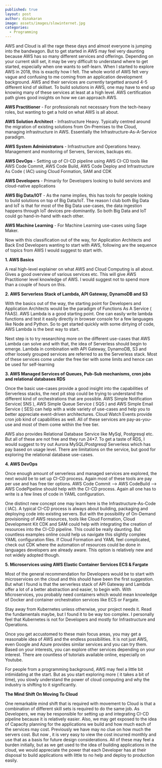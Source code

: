 ```yaml
---
published: true
layout: post
author: dinakaran
image: assets/images/slowinternet.jpg
categories:
  - Programming
---
```


AWS and Cloud is all the rage these days and almost everyone is jumping into the bandwagon. But to get started in AWS may feel very daunting because AWS has so many different services and offerings. Depending on your current skill set, it may be very difficult to understand where to get started, especially when one wants to self-learn. When I started to explore AWS in 2018, this is exactly how I felt. The whole world of AWS felt very vague and confusing to me coming from an application development background. AWS and their services are currently targetted around 4-5 different kind of skillset. To build solutions in AWS, one may have to end up knowing many of these services at least at a  high level. AWS certification path gives good insights on how we can approach AWS.
 
**AWS Practitioner** - For professionals not necessary from the tech-heavy roles, but wanting to get a hold on what AWS is all about.  

**AWS Solution Architect** - Infrastructure Heavy. Typically centred around the migration of existing solutions from On-Premises to the Cloud, managing infrastructure in AWS. Essentially the Infrastructure-As-A-Service paradigm. 

**AWS System Administrators** - Infrastructure and Operations heavy. Management and monitoring of Servers, Services, backups etc.

**AWS DevOps** - Setting up of CI-CD pipeline using AWS CI-CD tools like AWS Code Commit, AWS Code Build, AWS Code Deploy and Infrastructure As Code ( IAC) using Cloud Formation, SAM and CDK     

**AWS Developers** - Primarily for Developers looking to build services and cloud-native applications

**AWS Big Data/IOT** - As the name implies, this has tools for people looking to build solutions on top of Big Data/IoT. The reason I club both Big Data and IoT is that for most of the Big Data use-cases, the data ingestion happens through IoT devices pre-dominantly. So both Big Data and IoT could go hand-in-hand with each other.

**AWS Machine Learning** - For Machine Learning use-cases using Sage Maker.

Now with this classification out of the way, for Application Architects and Back End Developers wanting to start with AWS, following are the sequence of topics from AWS I would suggest to start with.

**1. AWS Basics**

A real high-level explainer on what AWS and Cloud Computing is all about. Gives a good overview of various services etc. This will give AWS Practitioner level knowledge of AWS. I would suggest not to spend more than a couple of hours on this.

**2. AWS Serverless Stack of Lambda, API Gateway, DynamoDB and S3**

With the basics out of the way, the starting point for Developers and Application Architects would be the paradigm of Functions As A Service ( FAAS). AWS Lambda is a good starting point. One can easily write lambda functions and test it easily directly in browser console for a few languages like Node and Python. So to get started quickly with some dirtying of code, AWS Lambda is the best way to start.

Next step is to try researching more on the different use-cases that AWS Lambda can solve and with that, the idea of Serverless should begin to emerge. Lambda in combination with API Gateway, DynamoDB, S3 and other loosely grouped services are referred to as the Serverless stack. Most of these services come under the free tier with some limits and hence can be used for self-learning

**3. AWS Managed Services of Queues, Pub-Sub mechanisms, cron jobs and relational databases RDS**

Once the basic use-cases provide a good insight into the capabilities of Serverless stacks, the next pit stop could be trying to understand the different kind of orchestrations that are possible. AWS Simple Notification Service( SNS ), AWS Simple Queue Service ( SQS ) and AWS Simple Email Service ( SES) can help with a wide variety of use-cases and help you to better appreciate event-driven architectures. Cloud Watch Events provide cron job kind of capabilities as well. All of these services are pay-as-you-use and most of them come within the free tier.

AWS also provides Relational Database Service like MySql, Postgresql etc. But all of these are not free and they run 24*7. To get a taste of RDS, I would suggest to try out Aurora MySQL/Postgresql Serverless which has pay based on usage level. There are limitations on the service, but good for exploring the relational database use-cases. 

**4. AWS DevOps**

Once enough amount of serverless and managed services are explored, the next would be to set up CI-CD process. Again most of these tools are pay per use and has free tier options. AWS Code Commit --> AWS CodeBuild --> AWS CodePipeline should help with the CI-CD process. Again all one has to write is a few lines of code in YAML configuration. 

One distinct new concept one may learn here is the Infrastructure-As-Code ( IAC). A typical CI-CD process is always about building, packaging and deploying code into existing servers. But with the possibility of On-Demand provisioning of AWS resources, tools like Cloud Formation, Cloud Development Kit CDK and SAM could help with integrating the creation of resources into the CI-CD pipeline. This could be really daunting. But countless examples online could help us navigate this slightly complex YAML configuration files. If Cloud Formation and YAML feel complicated, check out CDK where the automation of resources could be done in languages developers are already aware. This option is relatively new and not widely adopted though. 

**5. Microservices using AWS Elastic Container Services ECS & Fargate**

Most of the general recommendation for Developers would be to start with microservices on the cloud and this should have been the first suggestion. But what I found is that the serverless stack of API Gateway and Lambda offer a lot of a better abstraction and easier, to begin with. With Microservices, you probably need containers which would mean knowledge of Docker and container orchestration services like ECS or Fargate.

Stay away from Kubernetes unless otherwise, your project needs it. Read the fundamentals maybe, but I found it to be way too complex. I personally feel that Kubernetes is not for Developers and mostly for Infrastructure and Operations. 

Once you get accustomed to these main focus areas, you may get a reasonable idea of AWS and the endless possibilities. It is not just AWS, even Google and Azure provides similar services and you can try them. Based on your interests, you can explore other services depending on your interest. There are countless of tutorials available online, especially on Youtube.

For people from a programming background, AWS may feel a little bit intimidating at the start. But as you start exploring more ( it takes a bit of time), you slowly understand the power of cloud computing and why the industry is shifting to it significantly. 

**The Mind Shift On Moving To Cloud**

One remarkable mind shift that is required with movement to Cloud is that a combination of different skill sets is required to do the same job. As Developers, we may be responsible for setting up and integrating CI-CD pipeline because it is relatively easier. Also, we may get exposed to the idea of Capacity planning for the applications we build and how much each of the services may cost. Previously we have may no clue on how much the servers cost. But now , it is very easy to view the cost incurred monthly and use that as a basis for future design considerations. All of these may feel a burden initially, but as we get used to the idea of building applications in the cloud, we would appreciate the power that each Developer has at their disposal to build applications with little to no help and deploy to production easily. 
